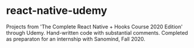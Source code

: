 # react-native-udemy

Projects from 'The Complete React Native + Hooks Course 2020 Edition' through Udemy. 
Hand-written code with substantial comments.
Completed as preparaton for an internship with Sanomind, Fall 2020.
